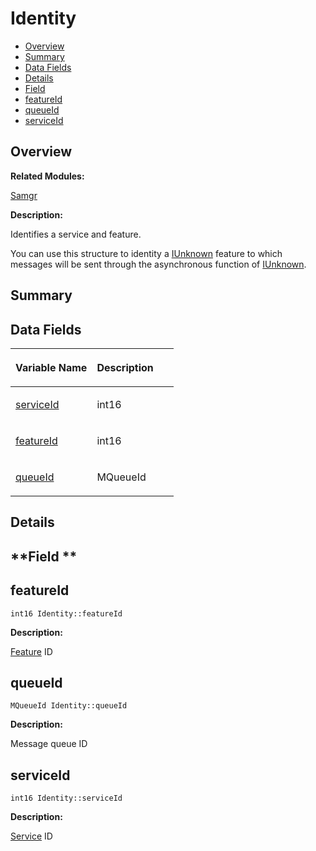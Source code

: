 # Identity<a name="EN-US_TOPIC_0000001054918159"></a>

-   [Overview](#section1236276226165632)
-   [Summary](#section1686359004165632)
-   [Data Fields](#pub-attribs)
-   [Details](#section852837605165632)
-   [Field](#section231810944165632)
-   [featureId](#a8a76b43d4bb4e3d861ff63e0716f178d)
-   [queueId](#ad34d38c75a24903672bb64f29c1b1132)
-   [serviceId](#a062375b8be3ad40e72263a7ce2268af3)

## **Overview**<a name="section1236276226165632"></a>

**Related Modules:**

[Samgr](samgr.md)

**Description:**

Identifies a service and feature. 

You can use this structure to identity a  [IUnknown](iunknown.md)  feature to which messages will be sent through the asynchronous function of  [IUnknown](iunknown.md). 

## **Summary**<a name="section1686359004165632"></a>

## Data Fields<a name="pub-attribs"></a>

<a name="table1456054174165632"></a>
<table><thead align="left"><tr id="row1003750964165632"><th class="cellrowborder" valign="top" width="50%" id="mcps1.1.3.1.1"><p id="p324473493165632"><a name="p324473493165632"></a><a name="p324473493165632"></a>Variable Name</p>
</th>
<th class="cellrowborder" valign="top" width="50%" id="mcps1.1.3.1.2"><p id="p1658744382165632"><a name="p1658744382165632"></a><a name="p1658744382165632"></a>Description</p>
</th>
</tr>
</thead>
<tbody><tr id="row549603196165632"><td class="cellrowborder" valign="top" width="50%" headers="mcps1.1.3.1.1 "><p id="p1214858234165632"><a name="p1214858234165632"></a><a name="p1214858234165632"></a><a href="identity.md#a062375b8be3ad40e72263a7ce2268af3">serviceId</a></p>
</td>
<td class="cellrowborder" valign="top" width="50%" headers="mcps1.1.3.1.2 "><p id="p504218854165632"><a name="p504218854165632"></a><a name="p504218854165632"></a>int16 </p>
</td>
</tr>
<tr id="row1982071147165632"><td class="cellrowborder" valign="top" width="50%" headers="mcps1.1.3.1.1 "><p id="p1396838012165632"><a name="p1396838012165632"></a><a name="p1396838012165632"></a><a href="identity.md#a8a76b43d4bb4e3d861ff63e0716f178d">featureId</a></p>
</td>
<td class="cellrowborder" valign="top" width="50%" headers="mcps1.1.3.1.2 "><p id="p1588216855165632"><a name="p1588216855165632"></a><a name="p1588216855165632"></a>int16 </p>
</td>
</tr>
<tr id="row1137778775165632"><td class="cellrowborder" valign="top" width="50%" headers="mcps1.1.3.1.1 "><p id="p370654274165632"><a name="p370654274165632"></a><a name="p370654274165632"></a><a href="identity.md#ad34d38c75a24903672bb64f29c1b1132">queueId</a></p>
</td>
<td class="cellrowborder" valign="top" width="50%" headers="mcps1.1.3.1.2 "><p id="p852866985165632"><a name="p852866985165632"></a><a name="p852866985165632"></a>MQueueId </p>
</td>
</tr>
</tbody>
</table>

## **Details**<a name="section852837605165632"></a>

## **Field **<a name="section231810944165632"></a>

## featureId<a name="a8a76b43d4bb4e3d861ff63e0716f178d"></a>

```
int16 Identity::featureId
```

 **Description:**

[Feature](feature.md)  ID 

## queueId<a name="ad34d38c75a24903672bb64f29c1b1132"></a>

```
MQueueId Identity::queueId
```

 **Description:**

Message queue ID 

## serviceId<a name="a062375b8be3ad40e72263a7ce2268af3"></a>

```
int16 Identity::serviceId
```

 **Description:**

[Service](service.md)  ID 

